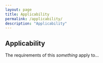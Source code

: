 ```yaml
---
layout: page
title: Applicability
permalink: /applicability/
description: "Applicability"
---
```


## **Applicability**

The requirements of this *something* apply to...
